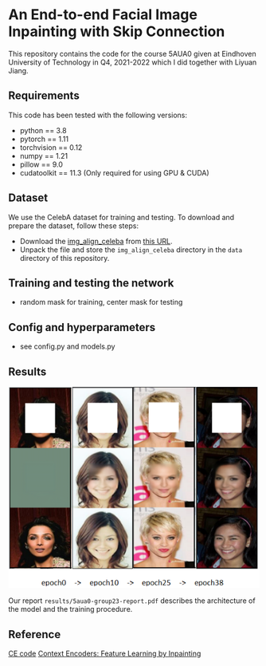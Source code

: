 # An End-to-end Facial Image Inpainting with Skip Connection

This repository contains the code for the course 5AUA0 given at Eindhoven University of Technology in Q4, 2021-2022 which I did together with Liyuan Jiang.

## Requirements
This code has been tested with the following versions:
- python == 3.8
- pytorch == 1.11
- torchvision == 0.12
- numpy == 1.21
- pillow == 9.0
- cudatoolkit == 11.3 (Only required for using GPU & CUDA)

## Dataset
We use the CelebA dataset for training and testing. To download and prepare the dataset, follow these steps:
- Download the [img_align_celeba](https://www.cs.toronto.edu/~kriz/cifar.html) from [this URL](https://www.cs.toronto.edu/~kriz/cifar-10-python.tar.gz).
- Unpack the file and store the `img_align_celeba` directory in the `data` directory of this repository.

## Training and testing the network
- random mask for training, center mask for testing


## Config and hyperparameters
- see config.py and models.py

## Results
![exp4.jpg](/results/sample.jpg)


Our report `results/5aua0-group23-report.pdf` describes the architecture of the model and the training procedure.
## Reference
[CE code](https://github.com/eriklindernoren/PyTorch-GAN)
[Context Encoders: Feature Learning by Inpainting](https://openaccess.thecvf.com/content_cvpr_2016/papers/Pathak_Context_Encoders_Feature_CVPR_2016_paper.pdf)

